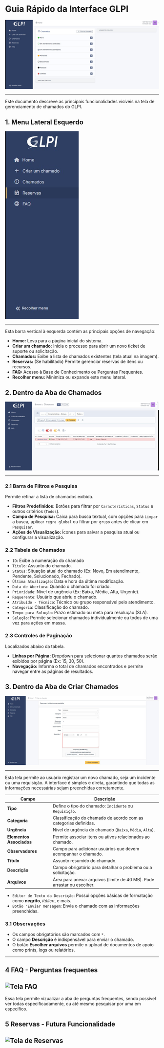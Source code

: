 # Guia Rápido da Interface GLPI
![GUI](./src/img/main_gui.jpeg)
___

Este documento descreve as principais funcionalidades visíveis na tela de gerenciamento de chamados do GLPI.

## 1. Menu Lateral Esquerdo
![Aba Lateral](./src/img/aba_lateral.jpeg)
___

Esta barra vertical à esquerda contém as principais opções de navegação:

* **Home:** Leva para a página inicial do sistema.
* **Criar um chamado:** Inicia o processo para abrir um novo ticket de suporte ou solicitação.
* **Chamados:** Exibe a lista de chamados existentes (tela atual na imagem).
* **Reservas:** (Se habilitado) Permite gerenciar reservas de itens ou recursos.
* **FAQ:** Acesso à Base de Conhecimento ou Perguntas Frequentes.
* **Recolher menu:** Minimiza ou expande este menu lateral.

## 2. Dentro da Aba de Chamados
![Tela de Chamados](./src/img/chamados_screen.jpeg)
___

### 2.1 Barra de Filtros e Pesquisa
Permite refinar a lista de chamados exibida.
* **Filtros Predefinidos:** Botões para filtrar por `Características`, `Status` e outros critérios (`Todos`).
* **Campo de Pesquisa:** Caixa para busca textual, com opções para `Limpar` a busca, aplicar `regra global` ou filtrar por `grupo` antes de clicar em `Pesquisar`.
* **Ações de Visualização:** Ícones para salvar a pesquisa atual ou configurar a visualização.

### 2.2 Tabela de Chamados
* `ID`: Exibe a numeração do chamado
* `Título`: Assunto do chamado.
* `Status`: Situação atual do chamado (Ex: Novo, Em atendimento, Pendente, Solucionado, Fechado).
* `Última Atualização`: Data e hora da última modificação.
* `Data de Abertura`: Quando o chamado foi criado.
* `Prioridade`: Nível de urgência (Ex: Baixa, Média, Alta, Urgente).
* `Requerente`: Usuário que abriu o chamado.
* `Atribuído - Técnico`: Técnico ou grupo responsável pelo atendimento.
* `Categoria`: Classificação do chamado.
* `Tempo para Solução`: Prazo estimado ou meta para resolução (SLA).
* `Seleção`: Permite selecionar chamados individualmente ou todos de uma vez para ações em massa.

### 2.3 Controles de Paginação
Localizados abaixo da tabela.
* **Linhas por Página:** Dropdown para selecionar quantos chamados serão exibidos por página (Ex: 15, 30, 50).
* **Navegação:** Informa o total de chamados encontrados e permite navegar entre as páginas de resultados.


## 3. Dentro da Aba de Criar Chamados 
![Tela de Chamados](./src/img/created_calls.jpeg)
___

Esta tela permite ao usuário registrar um novo chamado, seja um incidente ou uma requisição. A interface é simples e direta, garantindo que todas as informações necessárias sejam preenchidas corretamente.

| Campo                  | Descrição                                                                 |
|------------------------|---------------------------------------------------------------------------|
| **Tipo**               | Define o tipo do chamado: `Incidente` ou `Requisição`.                    |
| **Categoria**          | Classificação do chamado de acordo com as categorias definidas.           |
| **Urgência**           | Nível de urgência do chamado (`Baixa`, `Média`, `Alta`).                  |
| **Elementos Associados** | Permite associar itens ou ativos relacionados ao chamado.               |
| **Observadores**       | Campo para adicionar usuários que devem acompanhar o chamado.             |
| **Título**             | Assunto resumido do chamado.                                              |
| **Descrição**          | Campo obrigatório para detalhar o problema ou a solicitação.              |
| **Arquivos**           | Área para anexar arquivos (limite de 40 MB). Pode arrastar ou escolher.   |


* `Editor de Texto da Descrição`: Possui opções básicas de formatação como **negrito**, *itálico*, e mais.
* `Botão "Enviar mensagem`: Envia o chamado com as informações preenchidas.

### 3.1 Observações

- Os campos obrigatórios são marcados com `*`.
- O campo **Descrição** é indispensável para enviar o chamado.
- O botão **Escolher arquivos** permite o upload de documentos de apoio como prints, logs ou relatórios.
___

## 4 FAQ - Perguntas frequentes
![Tela FAQ](./src/img/)
---
Essa tela permite vizualizar a aba de perguntas frequentes, sendo possível ver todas especificadamente, ou até mesmo pesquisar por uma em específico.

## 5 Reservas - Futura Funcionalidade
![Tela de Reservas](./src/img/)
---